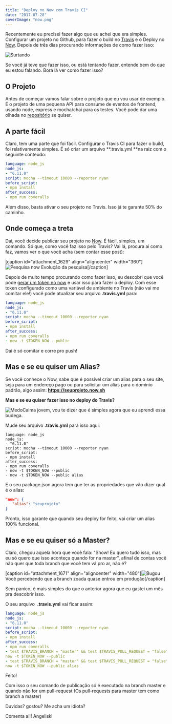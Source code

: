 ```yaml
---
title: "Deploy no Now com Travis CI"
date: "2017-07-28"
coverImage: "now.png"
---
```


Recentemente eu precisei fazer algo que eu achei que era simples. Configurar um projeto no Github, para fazer o build no [Travis](https://travis-ci.org) e o Deploy no [Now](https://zeit.co/now). Depois de três dias procurando informações de como fazer isso:

![Surtando](https://algoritmosdescomplicados.files.wordpress.com/2017/07/giphy15.gif)

Se você já teve que fazer isso, ou está tentando fazer, entende bem do que eu estou falando. Borá lá ver como fazer isso?

## O Projeto

Antes de começar vamos falar sobre o projeto que eu vou usar de exemplo. É o projeto de uma pequena API para consume de eventos de frontend, usando node, express e mocha/chai para os testes. Você pode dar uma olhada no [repositório](https://github.com/angeliski/frontendbr-eventos-api) se quiser.

## A parte fácil

Claro, tem uma parte que foi fácil. Configurar o Travis CI para fazer o build, foi relativamente simples. É só criar um arquivo **.travis.yml **na raiz com o seguinte conteudo: 
```yml
language: node_js
node_js:
- "6.11.0"
script: mocha --timeout 10000 --reporter nyan
before_script:
- npm install
after_success:
- npm run coveralls
```


Além disso, basta ativar o seu projeto no Travis. Isso já te garante 50% do caminho.

## Onde começa a treta

Dai, você decide publicar seu projeto no [Now](https://zeit.co/now). É fácil, simples, um comando. Só que, como você faz isso pelo Travis? Vai lá, procura ai como faz, vamos ver o que você acha (sem contar esse post):

\[caption id="attachment\_1629" align="aligncenter" width="360"\]![Pesquisa now](https://algoritmosdescomplicados.files.wordpress.com/2017/07/giphy16.gif) Evolução da pesquisa\[/caption\]

Depois de muito tempo procurando como fazer isso, eu descobri que você pode [gerar um token no now](https://zeit.co/account/tokens) e usar isso para fazer o deploy. Com esse token configurado como uma variável de ambiente no Travis (não vai me comitar ele!) você pode atualizar seu arquivo **.travis.yml** para: 

```yml
language: node_js
node_js:
- "6.11.0"
script: mocha --timeout 10000 --reporter nyan
before_script:
- npm install
after_success:
- npm run coveralls
- now -t $TOKEN_NOW --public
```

Dai é só comitar e corre pro push!

## Mas e se eu quiser um Alias?

Se você conhece o Now, sabe que é possível criar um alias para o seu site, seja para um endereço pago ou para solicitar um alias para o domínio padrão, algo assim: **https://seuprojeto.now.sh**

**Mas e se eu quiser fazer isso no deploy do Travis?**

![Medo](https://algoritmosdescomplicados.files.wordpress.com/2017/07/giphy17.gif)Calma jovem, vou te dizer que é simples agora que eu aprendi essa budega.

Mude seu arquivo **.travis.yml** para isso aqui:
```
language: node_js
node_js:
- "6.11.0"
script: mocha --timeout 10000 --reporter nyan
before_script:
- npm install
after_success:
- npm run coveralls
- now -t $TOKEN_NOW --public
- now -t $TOKEN_NOW --public alias
```

E o seu package.json agora tem que ter as propriedades que vão dizer qual é o alias:
```json
"now": {
   "alias": "seuprojeto"
}
```
Pronto, isso garante que quando seu deploy for feito, vai criar um alias 100% funcional.

## Mas e se eu quiser só a Master?

Claro, chegou aquela hora que você fala: "Show! Eu quero tudo isso, mas eu só quero que isso aconteça quando for na master", afinal de contas você não quer que toda branch que você tem vá pro ar, não é?

\[caption id="attachment\_1671" align="aligncenter" width="480"\]![Bugou](https://algoritmosdescomplicados.files.wordpress.com/2017/07/giphy18.gif) Você percebendo que a branch zoada quase entrou em produção\[/caption\]

Sem panico, é mais simples do que o anterior agora que eu gastei um mês pra descobrir isso.

O seu arquivo  **.travis.yml** vai ficar assim:

```yml
language: node_js
node_js:
- "6.11.0"
script: mocha --timeout 10000 --reporter nyan
before_script:
- npm install
after_success:
- npm run coveralls
- test $TRAVIS_BRANCH = "master" && test $TRAVIS_PULL_REQUEST = "false" &&
now -t $TOKEN_NOW --public
- test $TRAVIS_BRANCH = "master" && test $TRAVIS_PULL_REQUEST = "false" &&
now -t $TOKEN_NOW --public alias
```

Feito!

Com isso o seu comando de publicação só é executado na branch master e quando não for um pull-request (Os pull-requests para master tem como branch a master)

Duvidas? gostou? Me acha um idiota?

Comenta ai!! Angeliski
